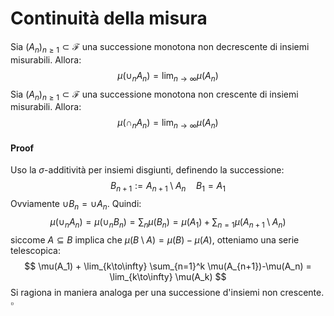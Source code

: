 # Continuità della misura
Sia $(A_n)_{n\geq 1} \subset \mathcal{F}$ una successione monotona non decrescente di insiemi misurabili. Allora:
$$
\mu(\cup_n A_n) = \lim_{n\to\infty} \mu(A_n) 
$$
Sia $(A_n)_{n\geq 1} \subset \mathcal{F}$ una successione monotona non crescente di insiemi misurabili. Allora:
$$
\mu(\cap_n A_n) = \lim_{n\to\infty} \mu(A_n)
$$
#### Proof
Uso la $\sigma$-additività per insiemi disgiunti, definendo la successione:
$$
B_{n+1} := A_{n+1} \setminus A_{n} \quad B_1 = A_1
$$
Ovviamente $\cup B_n = \cup A_n$. Quindi:
$$
\mu (\cup_n A_n) = \mu( \cup_n B_n) = \sum_n \mu (B_n) = \mu(A_1) + \sum_{n=1} \mu(A_{n+1}\setminus A_n)
$$
siccome $A \subseteq B$ implica che $\mu(B\setminus A) = \mu(B)-\mu(A)$, otteniamo una serie telescopica:
$$
\mu(A_1) + \lim_{k\to\infty} \sum_{n=1}^k \mu(A_{n+1})-\mu(A_n) = \lim_{k\to\infty} \mu(A_k)
$$
Si ragiona in maniera analoga per una successione d'insiemi non crescente. $\square$

